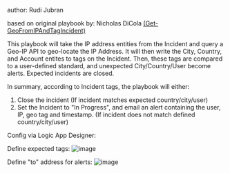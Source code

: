 author: Rudi Jubran

based on original playbook by: Nicholas DiCola [(Get-GeoFromIPAndTagIncident)](https://github.com/Azure/Azure-Sentinel/tree/master/Playbooks/Get-GeoFromIpAndTagIncident)

This playbook will take the IP address entities from the Incident and query a Geo-IP API to geo-locate the IP Address. It will then write the City, Country, and Account entites to tags on the Incident. Then, these tags are compared to a user-defined standard, and unexpected City/Country/User become alerts. Expected incidents are closed.

In summary, according to Incident tags, the playbook will either:

1. Close the incident (If incident matches expected country/city/user)
2. Set the Incident to "In Progress", and email an alert containing the user, IP, geo tag and timestamp. (If incident does not match defined country/city/user)

Config via Logic App Designer:

Define expected tags:
![image](https://user-images.githubusercontent.com/60908383/102939747-d67bc080-447c-11eb-840e-bdc4a1a51903.png)

Define "to" address for alerts:
![image](https://user-images.githubusercontent.com/60908383/102939800-f1e6cb80-447c-11eb-8f12-9402ab76306a.png)



